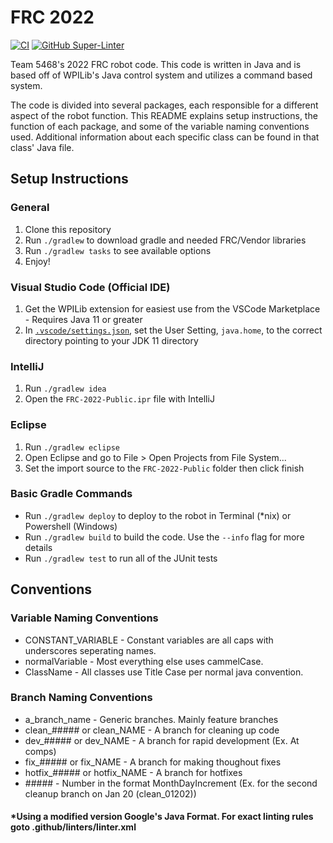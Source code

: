 # FRC 2022

[![CI](https://github.com/SummitRobotics/FRC2022/actions/workflows/main.yml/badge.svg?branch=main)](https://github.com/SummitRobotics/FRC2022/actions/workflows/main.yml)
[![GitHub Super-Linter](https://github.com/SummitRobotics/FRC2022/workflows/Lint%20Code%20Base/badge.svg)](https://github.com/marketplace/actions/super-linter)

Team 5468's 2022 FRC robot code. This code is written in Java and is based off of WPILib's Java control system and utilizes a command based system.

The code is divided into several packages, each responsible for a different aspect of the robot function. This README explains setup instructions, the function of each package, and some of the variable naming conventions used. Additional information about each specific class can be found in that class' Java file.

## Setup Instructions

### General
1. Clone this repository
1. Run `./gradlew` to download gradle and needed FRC/Vendor libraries
1. Run `./gradlew tasks` to see available options
1. Enjoy!

### Visual Studio Code (Official IDE)
1. Get the WPILib extension for easiest use from the VSCode Marketplace - Requires Java 11 or greater
1. In [`.vscode/settings.json`](.vscode/settings.json), set the User Setting, `java.home`, to the correct directory pointing to your JDK 11 directory

### IntelliJ
1. Run `./gradlew idea`
1. Open the `FRC-2022-Public.ipr` file with IntelliJ

### Eclipse
1. Run `./gradlew eclipse`
1. Open Eclipse and go to File > Open Projects from File System...
1. Set the import source to the `FRC-2022-Public` folder then click finish

### Basic Gradle Commands
* Run `./gradlew deploy` to deploy to the robot in Terminal (*nix) or Powershell (Windows)
* Run `./gradlew build` to build the code.  Use the `--info` flag for more details
* Run `./gradlew test` to run all of the JUnit tests

## Conventions

### Variable Naming Conventions
- CONSTANT_VARIABLE - Constant variables are all caps with underscores seperating names.
- normalVariable - Most everything else uses cammelCase.
- ClassName - All classes use Title Case per normal java convention.

### Branch Naming Conventions
- a_branch_name - Generic branches. Mainly feature branches
- clean_##### or clean_NAME - A branch for cleaning up code
- dev_##### or dev_NAME - A branch for rapid development (Ex. At comps)
- fix_##### or fix_NAME - A branch for making thoughout fixes
- hotfix_##### or hotfix_NAME - A branch for hotfixes
- \#\#\#\#\# - Number in the format MonthDayIncrement (Ex. for the second cleanup branch on Jan 20 (clean_01202))

#### *Using a modified version Google's Java Format. For exact linting rules goto .github/linters/linter.xml
